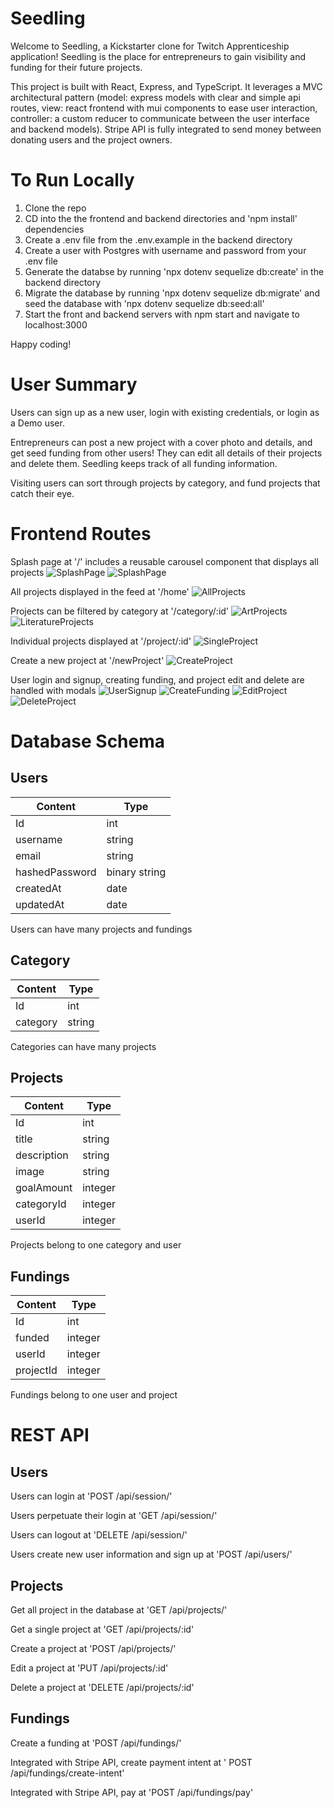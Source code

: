 # Seedling
Welcome to Seedling, a Kickstarter clone for Twitch Apprenticeship application! Seedling is the place for entrepreneurs to gain visibility and funding for their future projects. 

This project is built with React, Express, and TypeScript. It leverages a MVC architectural pattern (model: express models with clear and simple api routes, view: react frontend with mui components to ease user interaction, controller: a custom reducer to communicate between the user interface and backend models). Stripe API is fully integrated to send money between donating users and the project owners. 

# To Run Locally

1. Clone the repo
2. CD into the the frontend and backend directories and 'npm install' dependencies
3. Create a .env file from the .env.example in the backend directory
4. Create a user with Postgres with username and password from your .env file
5. Generate the databse by running 'npx dotenv sequelize db:create' in the backend directory 
6. Migrate the database by running 'npx dotenv sequelize db:migrate' and seed the database with 'npx dotenv sequelize db:seed:all'
7. Start the front and backend servers with npm start and navigate to localhost:3000 

Happy coding!

# User Summary 

Users can sign up as a new user, login with existing credentials, or login as a Demo user. 

Entrepreneurs can post a new project with a cover photo and details, and get seed funding from other users! They can edit all details of their projects and delete them. Seedling keeps track of all funding information.

Visiting users can sort through projects by category, and fund projects that catch their eye.

# Frontend Routes

Splash page at '/' includes a reusable carousel component that displays all projects
![SplashPage](https://user-images.githubusercontent.com/85664060/159148497-dce25ac8-f665-4343-8be6-01fcbcf14cbe.png)
![SplashPage](https://user-images.githubusercontent.com/85664060/159148495-bc8d7dba-77fc-4c81-9144-7781d13396b7.png)

All projects displayed in the feed at '/home'
![AllProjects](https://user-images.githubusercontent.com/85664060/159148327-74d77fbf-7108-47bc-a37a-597294d8c990.png)

Projects can be filtered by category at '/category/:id'
![ArtProjects](https://user-images.githubusercontent.com/85664060/159148330-05ddbb2c-b21a-4bf8-ad73-f9ed4e7ea12e.png)
![LiteratureProjects](https://user-images.githubusercontent.com/85664060/159148332-28fbb979-a26c-4ae5-b6b1-1d4a61abdedf.png)

Individual projects displayed at '/project/:id'
![SingleProject](https://user-images.githubusercontent.com/85664060/159148320-1260fbca-54ea-4ef9-8871-8d528ed3c1a1.png)

Create a new project at '/newProject'
![CreateProject](https://user-images.githubusercontent.com/85664060/159148323-1ebeb11e-4b73-4556-91f8-64c9b877b077.png)

User login and signup, creating funding, and project edit and delete are handled with modals
![UserSignup](https://user-images.githubusercontent.com/85664060/159148336-c848ad1b-56b8-47eb-ae3e-7fccb5d70c6b.png)
![CreateFunding](https://user-images.githubusercontent.com/85664060/159148322-273aa1e1-d7ba-49f9-b523-b17859da8fe2.png)
![EditProject](https://user-images.githubusercontent.com/85664060/159148342-3903b3d6-86aa-4a61-9dd2-64289e5ec6b1.png)
![DeleteProject](https://user-images.githubusercontent.com/85664060/159148345-858fc02a-3b4e-43d5-9987-cd790e10f0b4.png)



# Database Schema

## Users
| Content       | Type          |
| ------------- | ------------- |
| Id            | int           |
| username      | string        |
| email         | string        |
| hashedPassword| binary string |
| createdAt     | date          |
| updatedAt     | date          |

Users can have many projects and fundings

## Category
| Content       | Type          |
| ------------- | ------------- |
| Id            | int           |
| category      | string        |

Categories can have many projects

## Projects
| Content       | Type          |
| ------------- | ------------- |
| Id            | int           |
| title         | string        |
| description   | string        |
| image         | string        |
| goalAmount    | integer       |
| categoryId    | integer       |
| userId        | integer       |

Projects belong to one category and user

## Fundings
| Content       | Type          |
| ------------- | ------------- |
| Id            | int           |
| funded        | integer       |
| userId        | integer       |
| projectId     | integer       |

Fundings belong to one user and project

# REST API

## Users
Users can login at 'POST /api/session/'

Users perpetuate their login at 'GET /api/session/'

Users can logout at 'DELETE /api/session/'

Users create new user information and sign up at 'POST /api/users/'

## Projects
Get all project in the database at 'GET /api/projects/'

Get a single project at 'GET /api/projects/:id'

Create a project at 'POST /api/projects/'

Edit a project at 'PUT /api/projects/:id'

Delete a project at 'DELETE /api/projects/:id'

## Fundings
Create a funding at 'POST /api/fundings/'

Integrated with Stripe API, create payment intent at ' POST /api/fundings/create-intent'

Integrated with Stripe API, pay at 'POST /api/fundings/pay'

